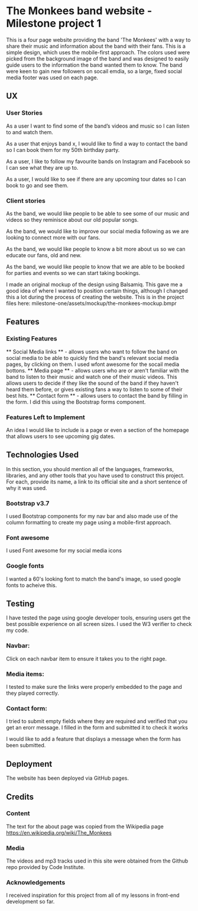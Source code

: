 # The Monkees band website - Milestone project 1


This is a four page website providing the band 'The Monkees' with a way to share their music and information about the band with their fans.
This is a simple design, which uses the mobile-first approach. The colors used were picked from the background image of the band and was designed
to easily guide users to the information the band wanted them to know. The band were keen to gain new followers on socail emdia, so a large, fixed social 
media footer was used on each page. 


## UX

### User Stories

As a user I want to find some of the band’s videos and music so I can listen to and watch them.

As a user that enjoys band x, I would like to find a way to contact the band so I can book them for my 50th birthday party.

As a user, I like to follow my favourite bands on Instagram and Facebook so I can see what they are up to.

As a user, I would like to see if there are any upcoming tour dates so I can book to go and see them.


### Client stories

As the band, we would like people to be able to see some of our music and videos so they reminisce about our old popular songs.

As the band, we would like to improve our social media following as we are looking to connect more with our fans.

As the band, we would like people to know a bit more about us so we can educate our fans, old and new.

As the band, we would like people to know that we are able to be booked for parties and events so we can start taking bookings.


I made an original mockup of the design using Balsamiq. This gave me a good idea of where I wanted to position certain things, although I changed this a lot during the process of creating the website.
This is in the project files here: milestone-one/assets/mockup/the-monkees-mockup.bmpr


## Features

### Existing Features
** Social Media links ** - allows users who want to follow the band on social media to be able to quickly find the band's relevant social media pages, by clicking on them. I used wfont awesome for the socail media bottons.
** Media page ** - allows users who are or aren't familiar with the band to listen to their music and watch one of their music videos. This allows users to decide if they like the sound of the band if they haven't heard them before, or gives existing fans a way to listen to some of their best hits.
** Contact form ** - allows users to contact the band by filling in the form. I did this using the Bootstrap forms component.


### Features Left to Implement
An idea I would like to include is a page or even a section of the homepage that allows users to see upcoming gig dates.


## Technologies Used
In this section, you should mention all of the languages, frameworks, libraries, and any other tools that you have used to construct this project. For each, provide its name, a link to its official site and a short sentence of why it was used.

### Bootstrap v3.7
I used Bootstrap components for my nav bar and also made use of the column formatting to create my page using a mobile-first approach.

### Font awesome
I used Font awesome for my social media icons

### Google fonts
I wanted a 60's looking font to match the band's image, so used google fonts to acheive this.


## Testing
I have tested the page using google developer tools, ensuring users get the best possible experience on all screen sizes.
I used the W3 verifier to check my code.

### Navbar:
Click on each navbar item to ensure it takes you to the right page.

### Media items:
I tested to make sure the links were properly embedded to the page and they played correctly.

### Contact form:
I tried to submit empty fields where they are required and verified that you get an erorr message.
I filled in the form and submitted it to check it works

I would like to add a feature that displays a message when the form has been submitted.


## Deployment

The website has been deployed via GitHub pages.

## Credits
### Content
The text for the about page was copied from the Wikipedia page https://en.wikipedia.org/wiki/The_Monkees

### Media
The videos and mp3 tracks used in this site were obtained from the Github repo provided by Code Institute.

### Acknowledgements
I received inspiration for this project from all of my lessons in front-end development so far.